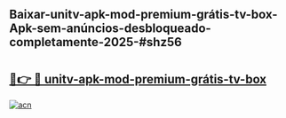 ## Baixar-unitv-apk-mod-premium-grátis-tv-box-Apk-sem-anúncios-desbloqueado-completamente-2025-#shz56

# <h2><a href="https://ainizakaria.my?title=unitv-apk-mod-premium-grátis-tv-box&ref=20M">🔗👉 🔴 unitv-apk-mod-premium-grátis-tv-box</a></h2>

[![acn](https://github.com/user-attachments/assets/0f9c940e-d8b0-45ae-aac7-cd30a18b3e1c)](https://ainizakaria.my?title=unitv-apk-mod-premium-grátis-tv-box&ref=20M)

